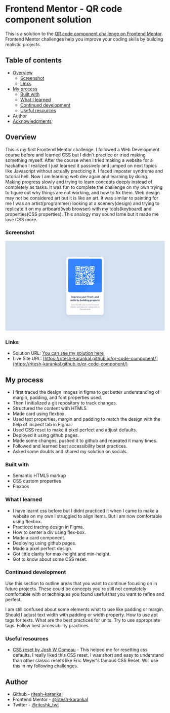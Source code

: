 # Frontend Mentor - QR code component solution

This is a solution to the [QR code component challenge on Frontend Mentor](https://www.frontendmentor.io/challenges/qr-code-component-iux_sIO_H). Frontend Mentor challenges help you improve your coding skills by building realistic projects. 

## Table of contents

- [Overview](#overview)
  - [Screenshot](#screenshot)
  - [Links](#links)
- [My process](#my-process)
  - [Built with](#built-with)
  - [What I learned](#what-i-learned)
  - [Continued development](#continued-development)
  - [Useful resources](#useful-resources)
- [Author](#author)
- [Acknowledgments](#acknowledgments)

## Overview

This is my first Frontend Mentor challenge. I followed a Web Development course before and learned CSS but I didn't practice or tried making something myself. After the course when I tried making a website for a hackathon I realized I just learned it passively and jumped on next topics like Javascript without actually practicing it. I faced imposter syndrome and tutorial hell. Now I am learning web dev again and learning by doing. Making progress slowly and trying to learn concepts deeply instead of completely as tasks. It was fun to complete the challenge on my own trying to figure out why things are not working, and how to fix them. Web design may not be considered art but it is like an art. It was similar to painting for me I was an artist(programmer) looking at a scenery(design) and trying to replicate it on my artboard(web browser) with my tools(keyboard) and properties(CSS properties). This analogy may sound lame but it made me love CSS more.
 
### Screenshot

![](./screenshot.jpg)

### Links

- Solution URL: [You can see my solution here](https://your-solution-url.comhttps://www.frontendmentor.io/solutions/qr-code-component-using-css-flexbox-and-html5-rk3LIdsmc)
- Live Site URL: [https://ritesh-karankal.github.io/qr-code-component/](https://ritesh-karankal.github.io/qr-code-component/)

## My process

- I first traced the design images in figma to get better understanding of margin, padding, and font properties used.
- Then I initialized a git repository to track changes.
- Structured the content with HTML5.
- Made card using flexbox.
- Used text properties, margin and padding to match the design with the help of inspect tab in Figma.
- Used CSS reset to make it pixel perfect and adjust defaults.
- Deployed it using github pages.
- Made some changes, pushed it to github and repeated it many times.
- Followed and learned best accessibility best practices.
- Asked some doubts and shared my solution on socials.

### Built with

- Semantic HTML5 markup
- CSS custom properties
- Flexbox
<!-- - CSS Grid
- Mobile-first workflow
- [React](https://reactjs.org/) - JS library
- [Next.js](https://nextjs.org/) - React framework
- [Styled Components](https://styled-components.com/) - For styles -->

### What I learned

- I have learnt css before but I didnt practiced it when I came to make a website on my own I struggled to align items.
But I am now comfortable using flexbox.
- Practiced tracing design in Figma.
- How to center a div using flex-box.
- Made a card component.
- Deploying using github pages.
- Made a pixel perfect design.
- Got little clarity for max-height and min-height.
- Got to know about some CSS reset.


### Continued development

Use this section to outline areas that you want to continue focusing on in future projects. These could be concepts you're still not completely comfortable with or techniques you found useful that you want to refine and perfect.

I am still confused about some elements what to use like padding or margin.
Should I adjust text width with padding or width property.
How to use apt tags for texts.
What are the best practices for units.
Try to use appropriate tags.
Follow best accessibility practices.


### Useful resources

- [CSS reset by Josh W Comeau](https://www.joshwcomeau.com/css/custom-css-reset/) - This helped me for resetting css defaults. I really liked this CSS reset. I was short and easy to understand than other classic resets like Eric Meyer's famous CSS Reset. Will use this in my following challenges.

## Author

- Github - [ritesh-karankal](https://github.com/ritesh-karankal)
- Frontend Mentor - [@ritesh-karankal](https://www.frontendmentor.io/profile/ritesh-karankal)
- Twitter - [@riteshk_twt](https://twitter.com/riteshk_twt)


